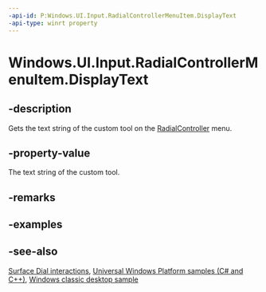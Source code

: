 ```yaml
---
-api-id: P:Windows.UI.Input.RadialControllerMenuItem.DisplayText
-api-type: winrt property
---
```


<!-- Property syntax
public string DisplayText { get; }
-->

# Windows.UI.Input.RadialControllerMenuItem.DisplayText

## -description
Gets the text string of the custom tool on the [RadialController](radialcontroller.md) menu.

## -property-value
The text string of the custom tool.

## -remarks

## -examples

## -see-also
[Surface Dial interactions](https://msdn.microsoft.com/windows/uwp/input-and-devices/windows-wheel-interactions), [Universal Windows Platform samples (C# and C++)](https://go.microsoft.com/fwlink/?linkid=832713), [Windows classic desktop sample](https://aka.ms/radialcontrollerclassicsample)